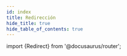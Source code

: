```yaml
---
id: index
title: Redirección
hide_title: true
hide_table_of_contents: true
---
```


import {Redirect} from '@docusaurus/router';

<Redirect to="/manual-inspector" />
